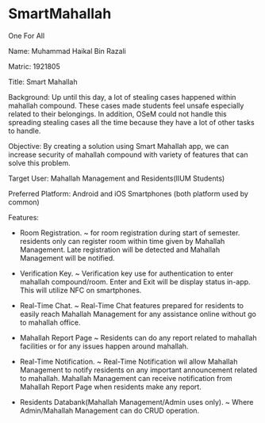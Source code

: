 # SmartMahallah

One For All

Name: Muhammad Haikal Bin Razali

Matric: 1921805

Title: Smart Mahallah

Background: 
Up until this day, a lot of stealing cases happened within mahallah compound. These cases made students feel unsafe especially related to their belongings. In addition, OSeM could not handle this spreading stealing cases all the time because they have a lot of other tasks to handle. 

Objective:
By creating a solution using Smart Mahallah app, we can increase security of mahallah compound with variety of features that can solve this problem.

Target User: Mahallah Management and Residents(IIUM Students)

Preferred Platform: Android and iOS Smartphones (both platform used by common)

Features:

- Room Registration. 
~ for room registration during start of semester. residents only can register room within time given by Mahallah Management. Late registration will be detected and Mahallah Management will be notified.

- Verification Key.
~ Verification key use for authentication to enter mahallah compound/room. Enter and Exit will be display status in-app. This will utilize NFC on smartphones.

- Real-Time Chat.
~ Real-Time Chat features prepared for residents to easily reach Mahallah Management for any assistance online without go to mahallah office.

- Mahallah Report Page
~ Residents can do any report related to mahallah facilities or for any issues happen around mahallah.

- Real-Time Notification.
~ Real-Time Notification wil allow Mahallah Management to notify residents on any important announcement related to mahallah. Mahallah Management can receive notification from Mahallah Report Page when residents make any report.

- Residents Databank(Mahallah Management/Admin uses only).
~ Where Admin/Mahallah Management can do CRUD operation.
